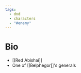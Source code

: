 ```yaml
---
tags:
  - dnd
  - characters
  - "#enemy"
---
```

# Bio
- [[Red Abishai]]
- One of [[Belphegor]]'s generals